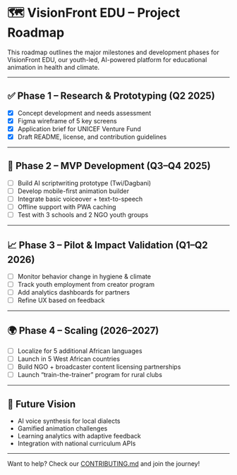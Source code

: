 # 🗺️ VisionFront EDU – Project Roadmap

This roadmap outlines the major milestones and development phases for VisionFront EDU, our youth-led, AI-powered platform for educational animation in health and climate.

---

## ✅ Phase 1 – Research & Prototyping (Q2 2025)
- [x] Concept development and needs assessment
- [x] Figma wireframe of 5 key screens
- [x] Application brief for UNICEF Venture Fund
- [x] Draft README, license, and contribution guidelines

---

## 🚧 Phase 2 – MVP Development (Q3–Q4 2025)
- [ ] Build AI scriptwriting prototype (Twi/Dagbani)
- [ ] Develop mobile-first animation builder
- [ ] Integrate basic voiceover + text-to-speech
- [ ] Offline support with PWA caching
- [ ] Test with 3 schools and 2 NGO youth groups

---

## 📈 Phase 3 – Pilot & Impact Validation (Q1–Q2 2026)
- [ ] Monitor behavior change in hygiene & climate
- [ ] Track youth employment from creator program
- [ ] Add analytics dashboards for partners
- [ ] Refine UX based on feedback

---

## 🌍 Phase 4 – Scaling (2026–2027)
- [ ] Localize for 5 additional African languages
- [ ] Launch in 5 West African countries
- [ ] Build NGO + broadcaster content licensing partnerships
- [ ] Launch “train-the-trainer” program for rural clubs

---

## 🚀 Future Vision
- AI voice synthesis for local dialects
- Gamified animation challenges
- Learning analytics with adaptive feedback
- Integration with national curriculum APIs

---

Want to help? Check our [CONTRIBUTING.md](./CONTRIBUTING.md) and join the journey!
